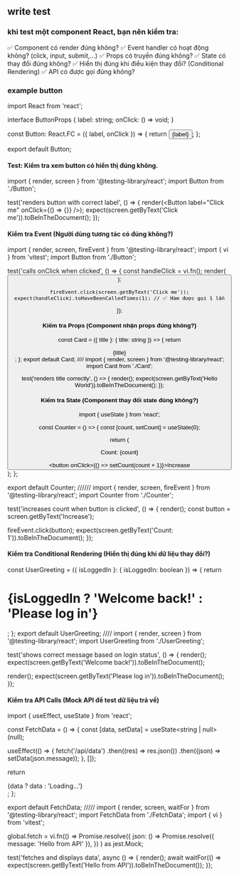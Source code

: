 ## write test
### khi test một component React, bạn nên kiểm tra:
✅ Component có render đúng không?
✅ Event handler có hoạt động không? (click, input, submit,...)
✅ Props có truyền đúng không?
✅ State có thay đổi đúng không?
✅ Hiển thị đúng khi điều kiện thay đổi? (Conditional Rendering)
✅ API có được gọi đúng không?

### example button
  import React from 'react';

  interface ButtonProps {
    label: string;
    onClick: () => void;
  }

  const Button: React.FC<ButtonProps> = ({ label, onClick }) => {
    return <button onClick={onClick}>{label}</button>;
  };

  export default Button;
####  Test: Kiểm tra xem button có hiển thị đúng không.
  import { render, screen } from '@testing-library/react';
  import Button from './Button';

  test('renders button with correct label', () => {
    render(<Button label="Click me" onClick={() => {}} />);
    expect(screen.getByText('Click me')).toBeInTheDocument();
  });
#### Kiểm tra Event (Người dùng tương tác có đúng không?)
  import { render, screen, fireEvent } from '@testing-library/react';
  import { vi } from 'vitest';
  import Button from './Button';

  test('calls onClick when clicked', () => {
    const handleClick = vi.fn();
    render(<Button label="Click me" onClick={handleClick} />);

    fireEvent.click(screen.getByText('Click me'));
    expect(handleClick).toHaveBeenCalledTimes(1); // ✅ Hàm được gọi 1 lần
  });
#### Kiểm tra Props (Component nhận props đúng không?)
const Card = ({ title }: { title: string }) => {
  return <div>{title}</div>;
};
export default Card;
////
import { render, screen } from '@testing-library/react';
import Card from './Card';

test('renders title correctly', () => {
  render(<Card title="Hello World" />);
  expect(screen.getByText('Hello World')).toBeInTheDocument();
});
#### Kiểm tra State (Component thay đổi state đúng không?)
import { useState } from 'react';

const Counter = () => {
  const [count, setCount] = useState(0);

  return (
    <div>
      <p>Count: {count}</p>
      <button onClick={() => setCount(count + 1)}>Increase</button>
    </div>
  );
};

export default Counter;
//////
import { render, screen, fireEvent } from '@testing-library/react';
import Counter from './Counter';

test('increases count when button is clicked', () => {
  render(<Counter />);
  const button = screen.getByText('Increase');

  fireEvent.click(button);
  expect(screen.getByText('Count: 1')).toBeInTheDocument();
});
#### Kiểm tra Conditional Rendering (Hiển thị đúng khi dữ liệu thay đổi?)
const UserGreeting = ({ isLoggedIn }: { isLoggedIn: boolean }) => {
  return <h1>{isLoggedIn ? 'Welcome back!' : 'Please log in'}</h1>;
};
export default UserGreeting;
////
import { render, screen } from '@testing-library/react';
import UserGreeting from './UserGreeting';

test('shows correct message based on login status', () => {
  render(<UserGreeting isLoggedIn={true} />);
  expect(screen.getByText('Welcome back!')).toBeInTheDocument();

  render(<UserGreeting isLoggedIn={false} />);
  expect(screen.getByText('Please log in')).toBeInTheDocument();
});

####  Kiểm tra API Calls (Mock API để test dữ liệu trả về)
import { useEffect, useState } from 'react';

const FetchData = () => {
  const [data, setData] = useState<string | null>(null);

  useEffect(() => {
    fetch('/api/data')
      .then((res) => res.json())
      .then((json) => setData(json.message));
  }, []);

  return <div>{data ? data : 'Loading...'}</div>;
};

export default FetchData;
/////
import { render, screen, waitFor } from '@testing-library/react';
import FetchData from './FetchData';
import { vi } from 'vitest';

global.fetch = vi.fn(() =>
  Promise.resolve({
    json: () => Promise.resolve({ message: 'Hello from API' }),
  })
) as jest.Mock;

test('fetches and displays data', async () => {
  render(<FetchData />);
  await waitFor(() => expect(screen.getByText('Hello from API')).toBeInTheDocument());
});